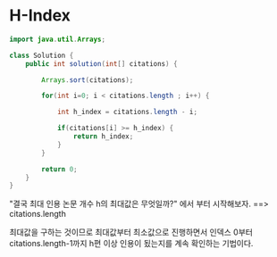 # H-Index

```java
import java.util.Arrays;

class Solution {
    public int solution(int[] citations) {

        Arrays.sort(citations);

        for(int i=0; i < citations.length ; i++) {

            int h_index = citations.length - i;

            if(citations[i] >= h_index) {
                return h_index;
            }
        }

        return 0;
    }
}
```



"결국 최대 인용 논문 개수 h의 최대값은 무엇일까?" 에서 부터 시작해보자. ==> citations.length

최대값을 구하는 것이므로 최대값부터 최소값으로 진행하면서 인덱스 0부터 citations.length-1까지 h편 이상 인용이 됬는지를 계속 확인하는 기법이다. 